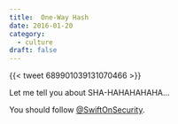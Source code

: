 ```yaml
---
title:  One-Way Hash
date: 2016-01-20
category:
  - culture
draft: false
---
```


{{< tweet 689901039131070466 >}}

Let me tell you about SHA-HAHAHAHAHA...

You should follow
[@SwiftOnSecurity](https://twitter.com/SwiftOnSecurity).
